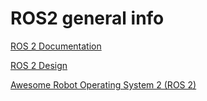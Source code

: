 # ROS2 general info

[ROS 2 Documentation](https://index.ros.org/doc/ros2/)

[ROS 2 Design](https://design.ros2.org/)

[Awesome Robot Operating System 2 (ROS 2)](https://github.com/fkromer/awesome-ros2)
